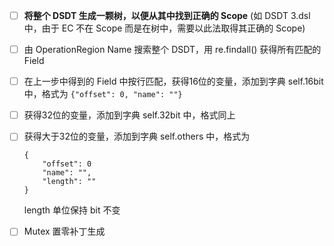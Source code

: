 - [ ] **将整个 DSDT 生成一颗树，以便从其中找到正确的 Scope** (如 DSDT 3.dsl 中，由于 EC 不在 Scope 而是在树中，需要以此法取得其正确的 Scope)
- [ ] 由 OperationRegion Name 搜索整个 DSDT，用 re.findall() 获得所有匹配的 Field
- [ ] 在上一步中得到的 Field 中按行匹配，获得16位的变量，添加到字典 self.16bit 中，格式为 `{"offset": 0, "name": ""}`
- [ ] 获得32位的变量，添加到字典 self.32bit 中，格式同上
- [ ] 获得大于32位的变量，添加到字典 self.others 中，格式为
    ```
    {
        "offset": 0
        "name": "",
        "length": ""
    }
    ```
    length 单位保持 bit 不变

- [ ] Mutex 置零补丁生成